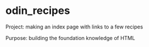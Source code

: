 # odin_recipes
Project: making an index page with links to a few recipes

Purpose: building the foundation knowledge of HTML